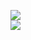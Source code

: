 [![](https://img.shields.io/badge/Made%20With-Github%20Spray-lightgrey.svg?style=for-the-badge&logo=github)](https://github.com/Annihil/github-spray#4832)  
[![](https://i.imgur.com/2DrTn0Z.gif)](https://github.com/Annihil/github-spray)